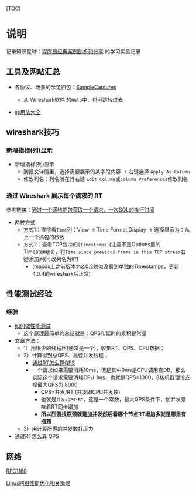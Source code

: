 [TOC]



# 说明

记录知识星球：[程序员经典案例剖析和分享](https://wx.zsxq.com/dweb2/index/group/15552551584552) 的学习实验记录

## 工具及网站汇总

* 各协议、场景的示范抓包：[SampleCaptures](https://wiki.wireshark.org/SampleCaptures)
	- 从 Wireshark软件 的`Help`中，也可跳转过去

* [ss用法大全](https://plantegg.github.io/2016/10/12/ss%E7%94%A8%E6%B3%95%E5%A4%A7%E5%85%A8/)

## wireshark技巧

### 新增指标(列)显示

* 新增指标(列)显示
	- 到报文详情里，选择需要展示的某字段内容 -> 右键选择 `Apply As Column`
	- 修改列名：列名所在行右键 `Edit Column`或`Column Preferences`修改列名

### 通过 Wireshark 展示每个请求的 RT

参考链接：[通过一个网络抓包获取一个请求、一次SQL的执行时间](https://t.zsxq.com/0cjxDegNr)

* 两种方式
	- 方式1：直接看`Time`列：View -> Time Format Display -> 选择显示为：从上一个抓包的秒数
	- 方式2：查看TCP包中的`[Timestamps]`(注意不是Options里的Timestamps)，将`Time since previous frame in this TCP stream`右键添加列(可改列名为`RT`)
		+ (macos上之前版本为2.0.2貌似没看到单独的Timestamps，更新4.0.4的wireshark后正常)

## 性能测试经验

### 经验

* [如何做性能测试](https://t.zsxq.com/0ckxZ661I)
	- 这个原理最简单的总结就是：QPS和延时的乘积是常量
* 文章方法：
	- 1）用很少的线程压(通常是一个)，收集RT、QPS、CPU数据；
	- 2）计算得到总QPS、最佳并发线程；
		+ [通过RT怎么算QPS](https://t.zsxq.com/0czFSIX0q)
		+ 一个请求如果需要消耗10ms，但是其中9ms是CPU调用查DB，那么实际这个请求需要消耗CPU 1ms，也就是QPS=1000，8核机器理论支撑最大QPS为 8000
			* QPS=并发/RT (并发即CPU并发数)
			* 也就是`并发=QPS*RT`，这是一个常数，最大QPS条件下，加并发意味着RT同步增加
			* **所以压测找瓶颈就是加并发然后看哪个节点RT增加多就是哪里有瓶颈**
	- 3）用计算所得的并发数打压力
* 通过RT怎么算 QPS

## 网络

[RFC1180](http://arthurchiao.art/blog/rfc1180-a-tcp-ip-tutorial-zh/)


[Linux网络性能优化相关策略](https://cloud.tencent.com/developer/article/1580318)
